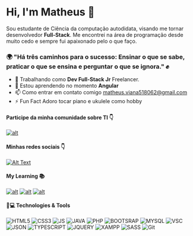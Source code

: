 # Hi, I'm Matheus 👋

Sou estudante de Ciência da computação autodidata, visando me tornar desenvolvedor **Full-Stack**. Me encontrei na área de programação desde muito cedo e sempre fui apaixonado pelo o que faço. 

### :earth_africa: "Há três caminhos para o sucesso: Ensinar o que se sabe, praticar o que se ensina e perguntar o que se ignora." :fist:

- 🔭 Trabalhando como **Dev Full-Stack Jr** Freelancer.
- 🌱 Estou aprendendo no momento **Angular**
- 📫 Como entrar em contato comigo matheus.viana518062@gmail.com
- ⚡ Fun Fact Adoro tocar piano e ukulele como hobby

#### Participe da minha comunidade sobre TI 👇
[![alt](https://img.shields.io/badge/Reddit-FF4500?style=for-the-badge&logo=reddit&logoColor=white)](https://www.reddit.com/r/TecnologiaInformacao/)

#### Minhas redes sociais 👇

[![Alt Text](https://img.shields.io/badge/LinkedIn-0077B5?style=for-the-badge&logo=linkedin&logoColor=white)](https://www.linkedin.com/in/matheus-viana-844355205)

#### My Learning :books:

[![alt](https://img.shields.io/badge/Udemy-EC5252?style=for-the-badge&logo=Udemy&logoColor=white)](https://www.udemy.com/user/matheus-viana-12/)
[![alt](https://img.shields.io/badge/Codewars-B1361E?style=for-the-badge&logo=Codewars&logoColor=white)](https://www.codewars.com/users/vianaV19/stats)
[![alt](https://img.shields.io/badge/-Hackerrank-2EC866?style=for-the-badge&logo=HackerRank&logoColor=white)](https://www.hackerrank.com/matheus_viana511)

#### 🚀💻 Technologies & Tools

![HTML5](https://img.shields.io/badge/HTML5-E34F26?style=for-the-badge&logo=html5&logoColor=white) ![CSS3](https://img.shields.io/badge/CSS3-1572B6?style=for-the-badge&logo=css3&logoColor=white) ![JS](https://img.shields.io/badge/JavaScript-323330?style=for-the-badge&logo=javascript&logoColor=F7DF1E) ![JAVA](https://img.shields.io/badge/Java-ED8B00?style=for-the-badge&logo=java&logoColor=white) ![PHP](https://img.shields.io/badge/PHP-777BB4?style=for-the-badge&logo=php&logoColor=white) ![BOOTSRAP](https://img.shields.io/badge/Bootstrap-563D7C?style=for-the-badge&logo=bootstrap&logoColor=white) ![MYSQL](https://img.shields.io/badge/MySQL-005C84?style=for-the-badge&logo=mysql&logoColor=white) ![VSC](https://img.shields.io/badge/Visual_Studio_Code-0078D4?style=for-the-badge&logo=visual%20studio%20code&logoColor=white) ![JSON](https://img.shields.io/badge/json-5E5C5C?style=for-the-badge&logo=json&logoColor=white) ![TYPESCRIPT](https://img.shields.io/badge/typescript-%23007ACC.svg?style=for-the-badge&logo=typescript&logoColor=white)
![JQUERY](https://img.shields.io/badge/jQuery-0769AD?style=for-the-badge&logo=jquery&logoColor=white) ![XAMPP](https://img.shields.io/badge/Xampp-F37623?style=for-the-badge&logo=xampp&logoColor=white) ![SASS](https://img.shields.io/badge/Sass-CC6699?style=for-the-badge&logo=sass&logoColor=white) ![Git](https://img.shields.io/badge/git-%23F05033.svg?style=for-the-badge&logo=git&logoColor=white)



	
<!--
**vianaV19/vianaV19** is a ✨ _special_ ✨ repository because its `README.md` (this file) appears on your GitHub profile.

Here are some ideas to get you started:

- 🔭 I’m currently working on ...
- 🌱 I’m currently learning ...
- 👯 I’m looking to collaborate on ...
- 🤔 I’m looking for help with ...
- 💬 Ask me about ...
- 📫 How to reach me: ...
- 😄 Pronouns: ...
- ⚡ Fun fact: ...
-->
